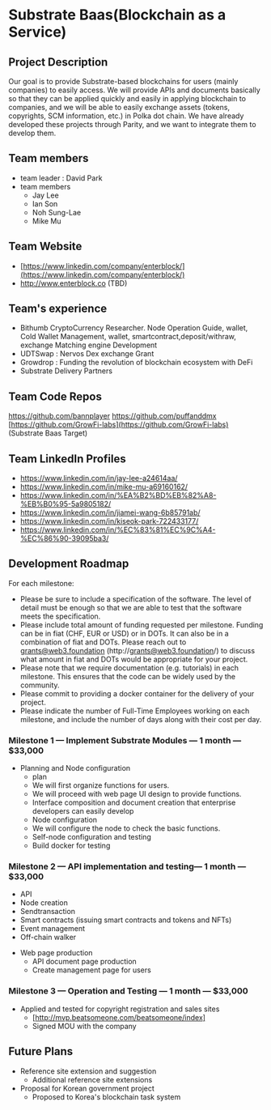 # Substrate Baas(Blockchain as a Service)

## Project Description
Our goal is to provide Substrate-based blockchains for users (mainly companies) to easily access.
We will provide APIs and documents basically so that they can be applied quickly and easily in applying blockchain to companies, and we will be able to easily exchange assets (tokens, copyrights, SCM information, etc.) in Polka dot chain.
We have already developed these projects through Parity, and we want to integrate them to develop them.

## Team members
* team leader : David Park
* team members 
  * Jay Lee
  * Ian Son
  * Noh Sung-Lae
  * Mike Mu

## Team Website 
*   [https://www.linkedin.com/company/enterblock/](https://www.linkedin.com/company/enterblock/)
*   http://www.enterblock.co (TBD)


## Team's experience
- Bithumb CryptoCurrency Researcher. Node Operation Guide, wallet, Cold Wallet Management, wallet, smartcontract,deposit/withraw, exchange Matching engine Development
- UDTSwap : Nervos Dex exchange Grant
- Growdrop : Funding the revolution of blockchain ecosystem with DeFi
- Substrate Delivery Partners

## Team Code Repos
https://github.com/bannplayer
https://github.com/puffanddmx 
[https://github.com/GrowFi-labs](https://github.com/GrowFi-labs)
(Substrate Baas Target)


## Team LinkedIn Profiles
- https://www.linkedin.com/in/jay-lee-a24614aa/
- https://www.linkedin.com/in/mike-mu-a69160162/
- https://www.linkedin.com/in/%EA%B2%BD%EB%82%A8-%EB%B0%95-5a9805182/
- https://www.linkedin.com/in/jiamei-wang-6b85791ab/
- https://www.linkedin.com/in/kiseok-park-722433177/
- https://www.linkedin.com/in/%EC%83%81%EC%9C%A4-%EC%86%90-39095ba3/

## Development Roadmap

For each milestone:
* Please be sure to include a specification of the software. The level of detail must be enough so that we are able to test that the software meets the specification.
* Please include total amount of funding requested per milestone. Funding can be in fiat (CHF, EUR or USD) or in DOTs. It can also be in a combination of fiat and DOTs. Please reach out to grants@web3.foundation (http://grants@web3.foundation/) to discuss what amount in fiat and DOTs would be appropriate for your project.
* Please note that we require documentation (e.g. tutorials) in each milestone. This ensures that the code can be widely used by the community.
* Please commit to providing a docker container for the delivery of your project. 
* Please indicate the number of Full-Time Employees working on each milestone, and include the number of days along with their cost per day.

### Milestone 1 — Implement Substrate Modules — 1 month — $33,000
* Planning and Node configuration
  * plan
   * We will first organize functions for users.
   * We will proceed with web page UI design to provide functions.
   * Interface composition and document creation that enterprise developers can easily develop
  * Node configuration
   * We will configure the node to check the basic functions.
   * Self-node configuration and testing
   * Build docker for testing

### Milestone 2 —  API implementation and testing— 1 month — $33,000
- API
- Node creation
- Sendtransaction
- Smart contracts (issuing smart contracts and tokens and NFTs)
- Event management
- Off-chain walker 
* Web page production
  * API document page production
  * Create management page for users


### Milestone 3 — Operation and Testing — 1 month — $33,000

* Applied and tested for copyright registration and sales sites
   * [http://mvp.beatsomeone.com/beatsomeone/index]
   * Signed MOU with the company

## Future Plans
* Reference site extension and suggestion
  * Additional reference site extensions
* Proposal for Korean government project
  * Proposed to Korea's blockchain task system
